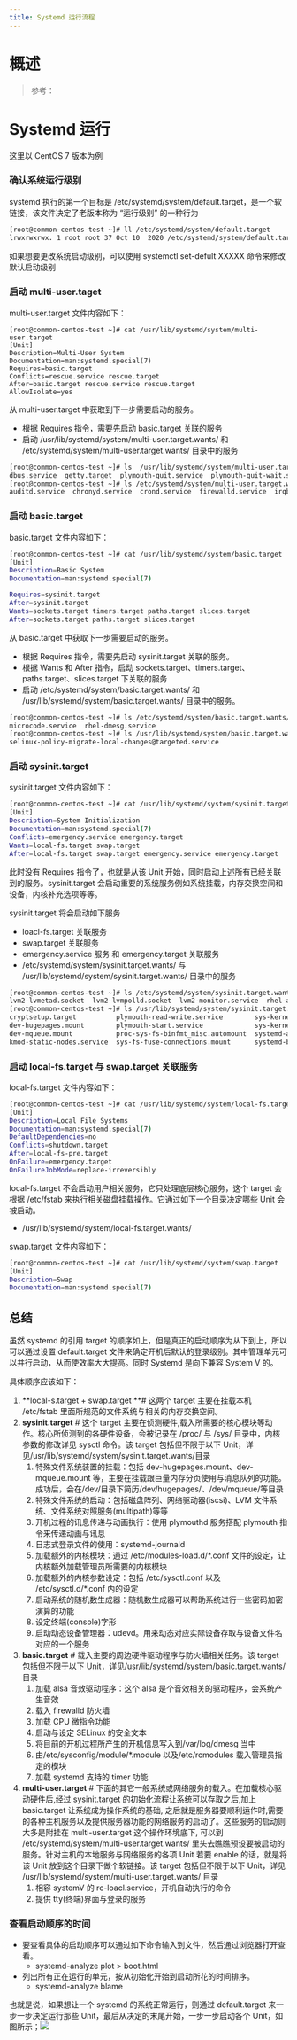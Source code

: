 ```yaml
---
title: Systemd 运行流程
---
```


# 概述

> 参考：

# Systemd 运行

这里以 CentOS 7 版本为例

### 确认系统运行级别

systemd 执行的第一个目标是 /etc/systemd/system/default.target，是一个软链接，该文件决定了老版本称为 “运行级别” 的一种行为

```bash
[root@common-centos-test ~]# ll /etc/systemd/system/default.target
lrwxrwxrwx. 1 root root 37 Oct 10  2020 /etc/systemd/system/default.target -> /lib/systemd/system/multi-user.target
```

如果想要更改系统启动级别，可以使用 systemctl set-defult XXXXX 命令来修改默认启动级别

### 启动 multi-user.taget

multi-user.target 文件内容如下：

    [root@common-centos-test ~]# cat /usr/lib/systemd/system/multi-user.target
    [Unit]
    Description=Multi-User System
    Documentation=man:systemd.special(7)
    Requires=basic.target
    Conflicts=rescue.service rescue.target
    After=basic.target rescue.service rescue.target
    AllowIsolate=yes

从 multi-user.target 中获取到下一步需要启动的服务。

- 根据 Requires 指令，需要先启动 basic.target 关联的服务
- 启动 /usr/lib/systemd/system/multi-user.target.wants/ 和 /etc/systemd/system/multi-user.target.wants/ 目录中的服务

```bash
[root@common-centos-test ~]# ls  /usr/lib/systemd/system/multi-user.target.wants/
dbus.service  getty.target  plymouth-quit.service  plymouth-quit-wait.service  systemd-ask-password-wall.path  systemd-logind.service  systemd-update-utmp-runlevel.service  systemd-user-sessions.service
[root@common-centos-test ~]# ls /etc/systemd/system/multi-user.target.wants/
auditd.service  chronyd.service  crond.service  firewalld.service  irqbalance.service  kdump.service  NetworkManager.service  remote-fs.target  rhel-configure.service  rsyslog.service  sshd.service  sysstat.service  tuned.service
```

### 启动 basic.target

basic.target 文件内容如下：

```bash
[root@common-centos-test ~]# cat /usr/lib/systemd/system/basic.target
[Unit]
Description=Basic System
Documentation=man:systemd.special(7)

Requires=sysinit.target
After=sysinit.target
Wants=sockets.target timers.target paths.target slices.target
After=sockets.target paths.target slices.target
```

从 basic.target 中获取下一步需要启动的服务。

- 根据 Requires 指令，需要先启动 sysinit.target 关联的服务。
- 根据 Wants 和 After 指令，启动 sockets.target、timers.target、paths.target、slices.target 下关联的服务
- 启动 /etc/systemd/system/basic.target.wants/ 和 /usr/lib/systemd/system/basic.target.wants/ 目录中的服务。

```bash
[root@common-centos-test ~]# ls /etc/systemd/system/basic.target.wants/
microcode.service  rhel-dmesg.service
[root@common-centos-test ~]# ls /usr/lib/systemd/system/basic.target.wants/
selinux-policy-migrate-local-changes@targeted.service
```

### 启动 sysinit.target

sysinit.target 文件内容如下：

```bash
[root@common-centos-test ~]# cat /usr/lib/systemd/system/sysinit.target
[Unit]
Description=System Initialization
Documentation=man:systemd.special(7)
Conflicts=emergency.service emergency.target
Wants=local-fs.target swap.target
After=local-fs.target swap.target emergency.service emergency.target
```

此时没有 Requires 指令了，也就是从该 Unit 开始，同时启动上述所有已经关联到的服务。sysinit.target 会启动重要的系统服务例如系统挂载，内存交换空间和设备，内核补充选项等等。

sysinit.target 将会启动如下服务

- loacl-fs.target 关联服务
- swap.target 关联服务
- emergency.service 服务 和 emergency.target 关联服务
- /etc/systemd/system/sysinit.target.wants/ 与 /usr/lib/systemd/system/sysinit.target.wants/ 目录中的服务

```bash
[root@common-centos-test ~]# ls /etc/systemd/system/sysinit.target.wants/
lvm2-lvmetad.socket  lvm2-lvmpolld.socket  lvm2-monitor.service  rhel-autorelabel-mark.service  rhel-autorelabel.service  rhel-domainname.service  rhel-import-state.service  rhel-loadmodules.service
[root@common-centos-test ~]# ls /usr/lib/systemd/system/sysinit.target.wants/
cryptsetup.target          plymouth-read-write.service        sys-kernel-config.mount            systemd-firstboot.service               systemd-journal-flush.service      systemd-sysctl.service              systemd-udev-trigger.service
dev-hugepages.mount        plymouth-start.service             sys-kernel-debug.mount             systemd-hwdb-update.service             systemd-machine-id-commit.service  systemd-tmpfiles-setup-dev.service  systemd-update-done.service
dev-mqueue.mount           proc-sys-fs-binfmt_misc.automount  systemd-ask-password-console.path  systemd-journal-catalog-update.service  systemd-modules-load.service       systemd-tmpfiles-setup.service      systemd-update-utmp.service
kmod-static-nodes.service  sys-fs-fuse-connections.mount      systemd-binfmt.service             systemd-journald.service                systemd-random-seed.service        systemd-udevd.service               systemd-vconsole-setup.service
```

### 启动 local-fs.target 与 swap.target 关联服务

local-fs.target 文件内容如下：

```bash
[root@common-centos-test ~]# cat /usr/lib/systemd/system/local-fs.target
[Unit]
Description=Local File Systems
Documentation=man:systemd.special(7)
DefaultDependencies=no
Conflicts=shutdown.target
After=local-fs-pre.target
OnFailure=emergency.target
OnFailureJobMode=replace-irreversibly
```

local-fs.target 不会启动用户相关服务，它只处理底层核心服务，这个 target 会根据 /etc/fstab 来执行相关磁盘挂载操作。它通过如下一个目录决定哪些 Unit 会被启动。

- /usr/lib/systemd/system/local-fs.target.wants/

swap.target 文件内容如下：

```bash
[root@common-centos-test ~]# cat /usr/lib/systemd/system/swap.target
[Unit]
Description=Swap
Documentation=man:systemd.special(7)
```

## 总结

虽然 systemd 的引用 target 的顺序如上，但是真正的启动顺序为从下到上，所以可以通过设置 default.target 文件来确定开机后默认的登录级别。其中管理单元可以并行启动，从而使效率大大提高。同时 Systemd 是向下兼容 System V 的。

具体顺序应该如下：

1. **local-s.target + swap.target **# 这两个 target 主要在挂载本机 /etc/fstab 里面所规范的文件系统与相关的内存交换空间。
2. **sysinit.target** # 这个 target 主要在侦测硬件,载入所需要的核心模块等动作。核心所侦测到的各硬件设备，会被记录在 /proc/ 与 /sys/ 目录中，内核参数的修改详见 sysctl 命令。该 target 包括但不限于以下 Unit，详见/usr/lib/systemd/system/sysinit.target.wants/目录
   1. 特殊文件系统装置的挂载：包括 dev-hugepages.mount、dev-mqueue.mount 等，主要在挂载跟巨量内存分页使用与消息队列的功能。成功后，会在/dev/目录下简历/dev/hugepages/、/dev/mqueue/等目录
   2. 特殊文件系统的启动：包括磁盘阵列、网络驱动器(iscsi)、LVM 文件系统、文件系统对照服务(multipath)等等
   3. 开机过程的讯息传递与动画执行：使用 plymouthd 服务搭配 plymouth 指令来传递动画与讯息
   4. 日志式登录文件的使用：systemd-journald
   5. 加载额外的内核模块：通过 /etc/modules-load.d/\*.conf 文件的设定，让内核额外加载管理员所需要的内核模块
   6. 加载额外的内核参数设定：包括 /etc/sysctl.conf 以及 /etc/sysctl.d/\*.conf 内的设定
   7. 启动系统的随机数生成器：随机数生成器可以帮助系统进行一些密码加密演算的功能
   8. 设定终端(console)字形
   9. 启动动态设备管理器：udevd。用来动态对应实际设备存取与设备文件名对应的一个服务
3. **basic.target** # 载入主要的周边硬件驱动程序与防火墙相关任务。该 target 包括但不限于以下 Unit，详见/usr/lib/systemd/system/basic.target.wants/目录
   1. 加载 alsa 音效驱动程序：这个 alsa 是个音效相关的驱动程序，会系统产生音效
   2. 载入 firewalld 防火墙
   3. 加载 CPU 微指令功能
   4. 启动与设定 SELinux 的安全文本
   5. 将目前的开机过程所产生的开机信息写入到/var/log/dmesg 当中
   6. 由/etc/sysconfig/module/\*.module 以及/etc/rcmodules 载入管理员指定的模块
   7. 加载 systemd 支持的 timer 功能
4. **multi-user.target** # 下面的其它一般系统或网络服务的载入。在加载核心驱动硬件后,经过 sysinit.target 的初始化流程让系统可以存取之后,加上 basic.target 让系统成为操作系统的基础, 之后就是服务器要顺利运作时,需要的各种主机服务以及提供服务器功能的网络服务的启动了。这些服务的启动则大多是附挂在 multi-user.target 这个操作环境底下, 可以到 /etc/systemd/system/multi-user.target.wants/ 里头去瞧瞧预设要被启动的服务。针对主机的本地服务与网络服务的各项 Unit 若要 enable 的话，就是将该 Unit 放到这个目录下做个软链接。该 target 包括但不限于以下 Unit，详见 /usr/lib/systemd/system/multi-user.target.wants/ 目录
   1. 相容 systemV 的 rc-loacl.service，开机自动执行的命令
   2. 提供 tty(终端)界面与登录的服务

### 查看启动顺序的时间

- 要查看具体的启动顺序可以通过如下命令输入到文件，然后通过浏览器打开查看。
  - systemd-analyze plot > boot.html
- 列出所有正在运行的单元，按从初始化开始到启动所花的时间排序。
  - systemd-analyze blame

也就是说，如果想让一个 systemd 的系统正常运行，则通过 default.target 来一步一步决定运行那些 Unit，最后从决定的末尾开始，一步一步启动各个 Unit，如图所示；![](https://notes-learning.oss-cn-beijing.aliyuncs.com/az9p3g/1616634160644-69ffd65b-b9c4-490b-aad8-77e8e218bb02.jpeg)
